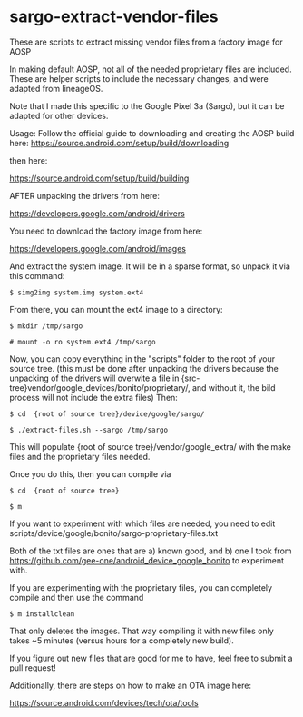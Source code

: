 # sargo-extract-vendor-files
These are scripts to extract missing vendor files from a factory image for AOSP

In making default AOSP, not all of the needed proprietary files are included. These are helper scripts to include the necessary changes, and were adapted from lineageOS.

Note that I made this specific to the Google Pixel 3a (Sargo), but it can be adapted for other devices.


Usage:
Follow the official guide to downloading and creating the AOSP build here:
https://source.android.com/setup/build/downloading

then here:

https://source.android.com/setup/build/building

AFTER unpacking the drivers from here:

https://developers.google.com/android/drivers

You need to download the factory image from here:

https://developers.google.com/android/images

 And extract the system image. It will be in a sparse format, so unpack it via this command:

`$ simg2img system.img system.ext4`

From there, you can mount the ext4 image to a directory:

`$ mkdir /tmp/sargo`

`# mount -o ro system.ext4 /tmp/sargo`

Now, you can copy everything in the "scripts" folder to the root of your source tree. (this must be done after unpacking the drivers because the unpacking of the drivers will overwite a file in {src-tree}vendor/google_devices/bonito/proprietary/, and without it, the bild process will not include the extra files) Then:

`$ cd  {root of source tree}/device/google/sargo/`

`$ ./extract-files.sh --sargo /tmp/sargo`

This will populate {root of source tree}/vendor/google_extra/ with the make files and the proprietary files needed.

Once you do this, then you can compile via 

`$ cd  {root of source tree}`

`$ m`

If you want to experiment with which files are needed, you need to edit scripts/device/google/bonito/sargo-proprietary-files.txt

Both of the txt files are ones that are a) known good, and b) one I took from https://github.com/gee-one/android_device_google_bonito to experiment with.

If you are experimenting with the proprietary files, you can completely compile and then use the command

`$ m installclean`

That only deletes the images. That way compiling it with new files only takes ~5 minutes (versus hours for a completely new build).

If you figure out new files that are good for me to have, feel free to submit a pull request!

Additionally, there are steps on how to make an OTA image here:

https://source.android.com/devices/tech/ota/tools



